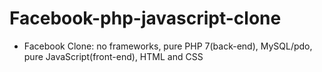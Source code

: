 # Facebook-php-javascript-clone
- Facebook Clone: no frameworks, pure PHP 7(back-end), MySQL/pdo, pure JavaScript(front-end), HTML and CSS
